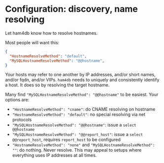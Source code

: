 # Configuration: discovery, name resolving

Let ham4db know how to resolve hostnames.

Most people will want this:

```json
{
  "HostnameResolveMethod": "default",
  "MySQLHostnameResolveMethod": "@@hostname",
}
```

Your hosts may refer to one another by IP addresses, and/or short names, and/or fqdn, and/or VIPs. `ham4db` needs to uniquely and consistently identify a host. It does so by resolving the target hostname.

Many find `"MySQLHostnameResolveMethod": "@@hostname"` to be easiest. Your options are:

- `"HostnameResolveMethod": "cname"`: do CNAME resolving on hostname
- `"HostnameResolveMethod": "default"`: no special resolving via net protocols
- `"MySQLHostnameResolveMethod": "@@hostname"`: issue a `select @@hostname`
- `"MySQLHostnameResolveMethod": "@@report_host"`: issue a `select @@report_host`, requires `report_host` to be configured
- `"HostnameResolveMethod": "none"` and `"MySQLHostnameResolveMethod": ""`: do nothing. Never resolve. This may appeal to setups where everything uses IP addresses at all times.
